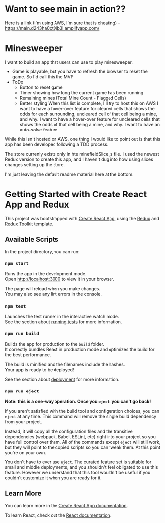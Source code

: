 # Want to see main in action??
Here is a link (I'm using AWS, I'm sure that is cheating) - https://main.d243ha0ct0jb3l.amplifyapp.com/

# Minesweeper
I want to build an app that users can use to play minesweeper.  
 - Game is playable, but you have to refresh the browser to reset the game.  So I'd call this the MVP
 - ToDo
    - Button to reset game
    - Timer showing how long the current game has been running
    - Remaining mines (Total Mine Count - Flagged Cells)
    - Better styling
    When this list is complete, I'll try to host this on AWS
I want to have a hover-over feature for cleared cells that shows the odds for each surrounding, uncleared cell of that cell being a mine, and why.
I want to have a hover-over feature for uncleared cells that shows the odds of that cell being a mine, and why.
I want to have an auto-solve feature.

While this isn't hosted on AWS, one thing I would like to point out is that this app has been developed following a TDD process.  

The store currenly exists only in hte minefieldSlice.js file.  I used the newest Redux version to create this app, and I haven't dug into how using slices changes setting up the store.  


I'm just leaving the default readme material here at the bottom.
# Getting Started with Create React App and Redux

This project was bootstrapped with [Create React App](https://github.com/facebook/create-react-app), using the [Redux](https://redux.js.org/) and [Redux Toolkit](https://redux-toolkit.js.org/) template.

## Available Scripts

In the project directory, you can run:

### `npm start`

Runs the app in the development mode.\
Open [http://localhost:3000](http://localhost:3000) to view it in your browser.

The page will reload when you make changes.\
You may also see any lint errors in the console.

### `npm test`

Launches the test runner in the interactive watch mode.\
See the section about [running tests](https://facebook.github.io/create-react-app/docs/running-tests) for more information.

### `npm run build`

Builds the app for production to the `build` folder.\
It correctly bundles React in production mode and optimizes the build for the best performance.

The build is minified and the filenames include the hashes.\
Your app is ready to be deployed!

See the section about [deployment](https://facebook.github.io/create-react-app/docs/deployment) for more information.

### `npm run eject`

**Note: this is a one-way operation. Once you `eject`, you can't go back!**

If you aren't satisfied with the build tool and configuration choices, you can `eject` at any time. This command will remove the single build dependency from your project.

Instead, it will copy all the configuration files and the transitive dependencies (webpack, Babel, ESLint, etc) right into your project so you have full control over them. All of the commands except `eject` will still work, but they will point to the copied scripts so you can tweak them. At this point you're on your own.

You don't have to ever use `eject`. The curated feature set is suitable for small and middle deployments, and you shouldn't feel obligated to use this feature. However we understand that this tool wouldn't be useful if you couldn't customize it when you are ready for it.

## Learn More

You can learn more in the [Create React App documentation](https://facebook.github.io/create-react-app/docs/getting-started).

To learn React, check out the [React documentation](https://reactjs.org/).
